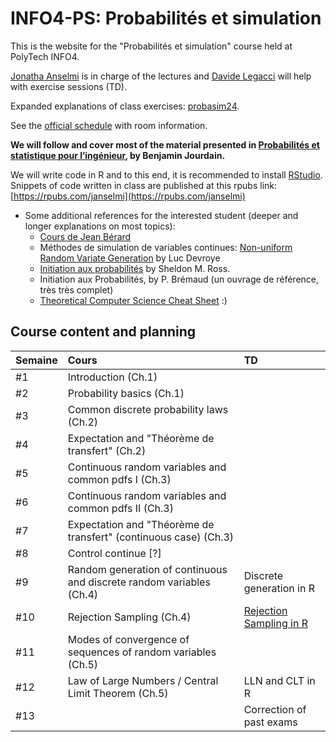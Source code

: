 # INFO4-PS: Probabilit&eacute;s et simulation

This is the website for the "Probabilit&eacute;s et simulation" course held at PolyTech INFO4.

[Jonatha Anselmi](mailto:jonatha.anselmi@inria.fr) is in charge of the lectures and [Davide Legacci](mailto:davide.legacci@univ-grenoble-alpes.fr) will help with exercise sessions (TD).

Expanded explanations of class exercises: [probasim24](https://github.com/davidelegacci/probasim24).

See the [official schedule](https://ade-uga-ro-vs.grenet.fr/direct/index.jsp) with room information.

**We will follow and cover most of the material
presented in [Probabilités et statistique pour
l’ingénieur](https://cermics.enpc.fr/~jourdain/probastat/poly.pdf), by
Benjamin Jourdain.**


We will write code in R and to this end, it is recommended to install [RStudio](https://posit.co/download/rstudio-desktop/). Snippets of code written in class are published at this rpubs link: [https://rpubs.com/janselmi](https://rpubs.com/janselmi)



- Some additional references for the interested student (deeper and longer explanations on most topics):
   + [Cours de Jean Bérard](http://math.univ-lyon1.fr/~jberard/cours-www.pdf)
   + Méthodes de simulation de variables continues: [Non-uniform Random Variate Generation](http://www.eirene.de/Devroye.pdf) by
     Luc Devroye
   + [Initiation aux probabilités](https://books.google.fr/books?id=6TjJW8tpQLwC&redir_esc=y&hl=fr)
     by Sheldon M. Ross.
   + Initiation aux Probabilités, by P. Brémaud (un ouvrage de référence, très très complet)
   + [Theoretical Computer Science Cheat Sheet](https://www.tug.org/texshowcase/cheat.pdf) :)


## Course content and planning

| Semaine    | Cours                                                | TD                                                                |
|:-----------|:--------------------------------------------------------------------------|:-----------------------------------------------------------------------------------------|
| #1 | Introduction  (Ch.1)                          |   |
| #2 | Probability basics  (Ch.1)                             |     |
| #3 | Common discrete probability laws (Ch.2)                 |                      |
| #4 | Expectation and "Théorème de transfert" (Ch.2)                                       | |
| #5 | Continuous random variables and common pdfs I (Ch.3)  |                                 |
| #6 | Continuous random variables and common pdfs II (Ch.3)|               |
| #7 | Expectation and "Théorème de transfert" (continuous case) (Ch.3)|               |
| #8 | Control continue [?]                               |       |
| #9 | Random generation of continuous and discrete random variables (Ch.4) |  Discrete generation in R     |
| #10 | Rejection Sampling  (Ch.4) |  [Rejection Sampling in R](https://github.com/jonatha-anselmi/INFO4-PS/blob/master/Rmd/TD10_RM.Rmd)     |
| #11 | Modes of convergence of sequences of random variables  (Ch.5)                             |      |
| #12 | Law of Large Numbers / Central Limit Theorem  (Ch.5)                              |   LLN and CLT in R     |
| #13 |                                |   Correction of past exams     |

